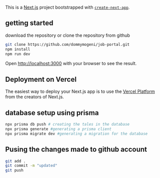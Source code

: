 This is a [Next.js](https://nextjs.org/) project bootstrapped with [`create-next-app`](https://github.com/vercel/next.js/tree/canary/packages/create-next-app).

## getting started

download the repository or clone the repository from github

```bash
git clone https://github.com/dommymogeni/job-portal.git
npm install
npm run dev
```

Open [http://localhost:3000](http://localhost:3000) with your browser to see the result.

## Deployment on Vercel

The easiest way to deploy your Next.js app is to use the [Vercel Platform](https://vercel.com/new?utm_medium=default-template&filter=next.js&utm_source=create-next-app&utm_campaign=create-next-app-readme) from the creators of Next.js.

## database setup using prisma

```bash
npx prisma db push # creating the tales in the database
npx prisma generate #generating a prisma client
npx prisma migrate dev #generating a migration for the database
```

## Pusing the changes made to github account

```bash
git add .
git commit -m "updated"
git push
```
